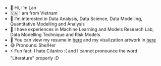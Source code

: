 - 👋 Hi, I’m Lan
- 🇻🇳 I am from Vietnam
- 👀 I’m interested in Data Analysis, Data Science, Data Modelling, Quantitative Modelling and Analysis
- 🌱 I have experiences in Machine Learning and Models Research Lab, Data Modelling Technique and Risk Models
- 💞️ You can view my resume in [here](https://drive.google.com/file/d/1ejVXVoXM_ZQNgvodruKv-uAiB51COkeY/view?usp=sharing) and my visulization artwork in [here](https://public.tableau.com/app/profile/lan.bui1926/vizzes)
- 😄 Pronouns: She/Her
- ⚡ Fun fact: I hate Cilantro :( and I cannot pronounce the word "Literature" properly :D

<!---
LanBuiNNgoc/LanBuiNNgoc is a ✨ special ✨ repository because its `README.md` (this file) appears on your GitHub profile.
You can click the Preview link to take a look at your changes.
--->
